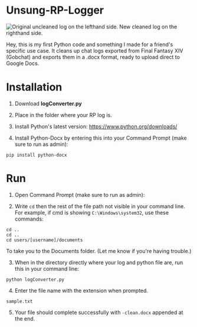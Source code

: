 # Unsung-RP-Logger

![Original uncleaned log on the lefthand side. New cleaned log on the righthand side.](https://i.imgur.com/ux1SXY5.png)

Hey, this is my first Python code and something I made for a friend's specific use case. It cleans up chat logs exported from Final Fantasy XIV (Gobchat) and exports them in a .docx format, ready to upload direct to Google Docs. 

# Installation

1. Download **logConverter.py**

2. Place in the folder where your RP log is.

3. Install Python's latest version: https://www.python.org/downloads/

4. Install Python-Docx by entering this into your Command Prompt (make sure to run as admin):

```
pip install python-docx
```

# Run

1. Open Command Prompt (make sure to run as admin):

2. Write `cd` then the rest of the file path not visible in your command line.
For example, if cmd is showing `C:\Windows\system32`, use these commands:

```
cd .. 
cd ..
cd users/[username]/documents
```

To take you to the Documents folder. (Let me know if you're having trouble.)

3. When in the directory directly where your log and python file are, run this in your command line:

```
python logConverter.py
```

4. Enter the file name with the extension when prompted.

```
sample.txt
```

5. Your file should complete successfully with `-clean.docx` appended at the end.
